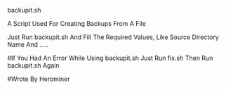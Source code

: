backupit.sh

A Script Used For Creating Backups From A File

Just Run backupit.sh And Fill The Required Values, Like Source Directory Name And .....

#If You Had An Error While Using backupit.sh Just Run fix.sh Then Run backupit.sh Again

#Wrote By Herominer